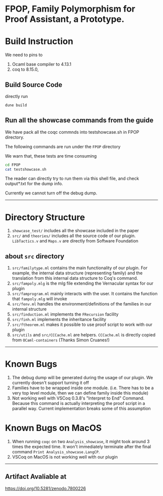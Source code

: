 # FPOP, Family Polymorphism for Proof Assistant, a Prototype.


# Build Instruction

We need to pins to
1. Ocaml base compiler to  4.13.1
2. coq to 8.15.0, 

## Build Source Code

directly run
```Bash
dune build
```

## Run all the showcase commands from the guide
We have pack all the coqc commnds into testshowcase.sh in FPOP directory. 

The following commands are run under the `FPOP` directory

We warn that, these tests are time consuming

```Bash
cd FPOP
cat testshowcase.sh
```
The reader can directly try to run them via this shell file, and check output*.txt for the dump info.

Currently we cannot turn off the debug dump.



***

# Directory Structure
1. `showcase_test/` includes all the showcase included in the paper 
2. `src/` and `theories/` includes all the source code of our plugin. `LibTactics.v` and `Maps.v` are directly from Software Foundation
## about `src` directory
1. `src/familytype.ml` contains the main functionality of our plugin. For example, the internal data structure (representing family) and the translation from this internal data structure to Coq's command.
2.  `src/fampoly.mlg` is the mlg file extending the Vernacular syntax for our plugin
3.  `src/famprogram.ml` mainly interacts with the user. It contains the function that `fampoly.mlg` will invoke
4. `src/fenv.ml` handles the environment/definitions of the families in our internal structure
5. `src/finduction.ml` implements the `FRecursion` facility
6.  `src/finh.ml` implements the inheritance facility
7.  `src/ftheorem.ml` makes it possible to use proof script to work with our plugin
8.  `src/utils` and `src/CCCache.ml` are helpers. `CCCache.ml` is directly copied from `OCaml-containers` (Thanks Simon Cruanes!)


***

# Known Bugs
1. The debug dump will be generated during the usage of our plugin. We currently doesn't support turning it off
2. Families have to be wrapped inside one module. (i.e. There has to be a very top level module, then we can define family inside this module)
3. Not working well with VSCoq 0.3.8's "Interpret to End" Command. Because this command is actually interpreting the proof script in a parallel way. Current implementation breaks some of this assumption
# Known Bugs on MacOS
1. When running `coqc` on two `Analysis_showcase`, it might took around 3 times the expected time. It won't immediately terminate after the final command `Print Analysis_showcase.LangCP`.
2. VSCoq on MacOS is not working well with our plugin


***

## Artifact Avaliable at 
https://doi.org/10.5281/zenodo.7800226


